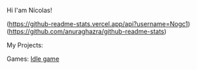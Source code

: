 Hi I'am Nícolas!

(https://github-readme-stats.vercel.app/api?username=Nogc1)(https://github.com/anuraghazra/github-readme-stats)

My Projects:


Games:
<a href="https://nogc1.github.io/mini-jogo-idle/" target="_blank" rel="noopener noreferrer">Idle game</a>
